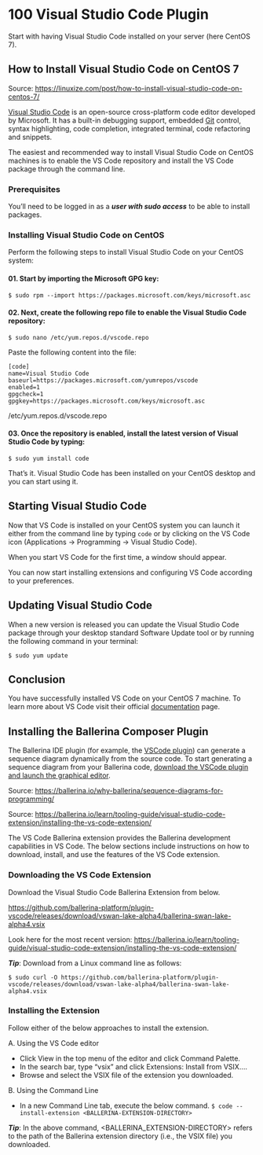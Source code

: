 # 100 Visual Studio Code Plugin

Start with having Visual Studio Code installed on your server (here CentOS 7).

## How to Install Visual Studio Code on CentOS 7

Source: https://linuxize.com/post/how-to-install-visual-studio-code-on-centos-7/

[Visual Studio Code](https://code.visualstudio.com/) is an open-source cross-platform code editor developed by Microsoft. It has a built-in debugging support, embedded [Git](https://linuxize.com/post/how-to-install-git-on-centos-7/) control, syntax highlighting, code completion, integrated terminal, code refactoring and snippets.

The easiest and recommended way to install Visual Studio Code on CentOS machines is to enable the VS Code repository and install the VS Code package through the command line.

### Prerequisites

You’ll need to be logged in as a ***user with sudo access*** to be able to install packages.

### Installing Visual Studio Code on CentOS

Perform the following steps to install Visual Studio Code on your CentOS system:

#### 01. Start by importing the Microsoft GPG key:

```$ sudo rpm --import https://packages.microsoft.com/keys/microsoft.asc```

#### 02. Next, create the following repo file to enable the Visual Studio Code repository:

```$ sudo nano /etc/yum.repos.d/vscode.repo```

Paste the following content into the file:

```
[code]
name=Visual Studio Code
baseurl=https://packages.microsoft.com/yumrepos/vscode
enabled=1
gpgcheck=1
gpgkey=https://packages.microsoft.com/keys/microsoft.asc
```
/etc/yum.repos.d/vscode.repo

#### 03. Once the repository is enabled, install the latest version of Visual Studio Code by typing:

```$ sudo yum install code```

That’s it. Visual Studio Code has been installed on your CentOS desktop and you can start using it.

## Starting Visual Studio Code

Now that VS Code is installed on your CentOS system you can launch it either from the command line by typing ```code``` or by clicking on the VS Code icon (Applications -> Programming -> Visual Studio Code).

When you start VS Code for the first time, a window should appear.

You can now start installing extensions and configuring VS Code according to your preferences.

## Updating Visual Studio Code

When a new version is released you can update the Visual Studio Code package through your desktop standard Software Update tool or by running the following command in your terminal:

```$ sudo yum update```

## Conclusion

You have successfully installed VS Code on your CentOS 7 machine. To learn more about VS Code visit their official [documentation](https://code.visualstudio.com/docs/) page.

## Installing the Ballerina Composer Plugin

The Ballerina IDE plugin (for example, the [VSCode plugin](https://ballerina.io/learn/tooling-guide/vs-code-extension/installing-the-vs-code-extension/)) can generate a sequence diagram dynamically from the source code. To start generating a sequence diagram from your Ballerina code, [download the VSCode plugin and launch the graphical editor](https://ballerina.io/learn/tooling-guide/vs-code-extension/installing-the-vs-code-extension/).

Source: https://ballerina.io/why-ballerina/sequence-diagrams-for-programming/

Source: https://ballerina.io/learn/tooling-guide/visual-studio-code-extension/installing-the-vs-code-extension/

The VS Code Ballerina extension provides the Ballerina development capabilities in VS Code. The below sections include instructions on how to download, install, and use the features of the VS Code extension.

### Downloading the VS Code Extension

Download the Visual Studio Code Ballerina Extension from below.

https://github.com/ballerina-platform/plugin-vscode/releases/download/vswan-lake-alpha4/ballerina-swan-lake-alpha4.vsix

Look here for the most recent version: https://ballerina.io/learn/tooling-guide/visual-studio-code-extension/installing-the-vs-code-extension/

***Tip***: Download from a Linux command line as follows:

```$ sudo curl -O https://github.com/ballerina-platform/plugin-vscode/releases/download/vswan-lake-alpha4/ballerina-swan-lake-alpha4.vsix```

### Installing the Extension

Follow either of the below approaches to install the extension.

A. Using the VS Code editor

- Click View in the top menu of the editor and click Command Palette.
- In the search bar, type “vsix” and click Extensions: Install from VSIX….
- Browse and select the VSIX file of the extension you downloaded.

B. Using the Command Line

- In a new Command Line tab, execute the below command.
```$ code --install-extension <BALLERINA-EXTENSION-DIRECTORY>```

***Tip***: In the above command, <BALLERINA_EXTENSION-DIRECTORY> refers to the path of the Ballerina extension directory (i.e., the VSIX file) you downloaded.
